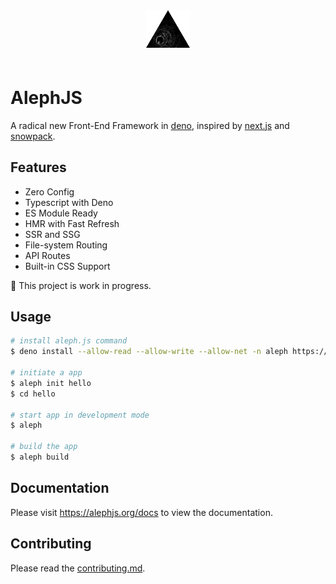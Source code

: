 <div style="text-align:center;margin-bottom: 60px">
    <img src="./logo.png" height=60>
</div>

# AlephJS
A radical new Front-End Framework in [deno](https://deno.land), inspired by [next.js](https://nextjs.org) and [snowpack](https://www.snowpack.dev).

## Features
- Zero Config
- Typescript with Deno
- ES Module Ready
- HMR with Fast Refresh
- SSR and SSG
- File-system Routing
- API Routes
- Built-in CSS Support

🚧 This project is work in progress.

## Usage
```bash
# install aleph.js command
$ deno install --allow-read --allow-write --allow-net -n aleph https://deno.land/x/aleph/cli.ts

# initiate a app
$ aleph init hello
$ cd hello

# start app in development mode
$ aleph

# build the app
$ aleph build
```

## Documentation
Please visit https://alephjs.org/docs to view the documentation.

## Contributing
Please read the [contributing.md](CONTRIBUTING.md).
